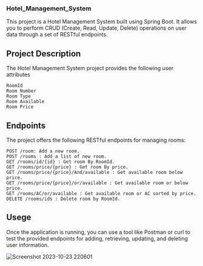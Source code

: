 ### Hotel_Management_System

This project is a Hotel Management System built using Spring Boot. It allows you to perform CRUD (Create, Read, Update, Delete) operations on user data through a set of RESTful endpoints.

## Project Description

The Hotel Management System project provides the following user attributes

    RoomId
    Room Number
    Room Type
    Room Available
    Room Price
    
## Endpoints

The project offers the following RESTful endpoints for managing rooms:

    POST /room: Add a new room.
    POST /rooms : Add a list of new room.
    GET /rooms/id/{id} : Get room By RoomId.
    GET /rooms/price/{price} : Get room By price.
    GET /rooms/price/{price}/And/available : Get available room below price.
    GET /rooms/price/{price}/or/available : Get available room or below price.
    GET /rooms/AC/or/available : Get available room or AC sorted by price.
    DELETE /rooms/ids : Delete room by RoomId.

## Usege    

Once the application is running, you can use a tool like Postman or curl to test the provided endpoints for adding, retrieving, updating, and deleting user information.

![Screenshot 2023-10-23 220601](https://github.com/bhagchandr123/Hotal_Management_System/assets/142751557/d084e139-1771-405b-8f4a-767e9cc97627)



    

